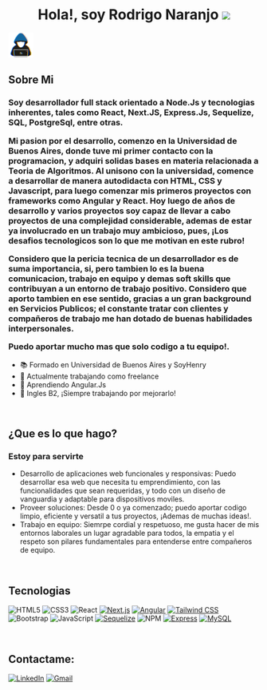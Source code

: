 
<h1 align="center"><b>Hola!, soy Rodrigo Naranjo </b><img src="https://media.giphy.com/media/hvRJCLFzcasrR4ia7z/giphy.gif" width="35"></h1>
<picture ><img src = "https://github.com/0xAbdulKhalid/0xAbdulKhalid/raw/main/assets/mdImages/about_me.gif" width = 50px></picture> <br> <h2> Sobre Mi</h2>

<h3 >
Soy desarrollador full stack orientado a Node.Js y tecnologias inherentes, tales como React, Next.JS, Express.Js, Sequelize, SQL, PostgreSql, entre otras. 

Mi pasion por el desarrollo, comenzo en la Universidad de Buenos Aires, donde tuve mi primer contacto con la programacion, y adquiri solidas bases en materia relacionada a Teoria de Algoritmos. Al unisono con la universidad, comence a desarrollar de manera autodidacta con HTML, CSS y Javascript, para luego comenzar mis primeros proyectos con frameworks como Angular y React. Hoy luego de años de desarrollo y varios proyectos soy capaz de llevar a cabo proyectos de una complejidad considerable, ademas de estar ya involucrado en un trabajo muy ambicioso, pues, ¡Los desafios tecnologicos son lo que me motivan en este rubro!

Considero que la pericia tecnica de un desarrollador es de suma importancia, si, pero tambien lo es la buena comunicacion, trabajo en equipo y demas soft skills que contribuyan a un entorno de trabajo positivo. Considero que aporto tambien en ese sentido, gracias a un gran background en Servicios Publicos; el constante tratar con clientes y compañeros de trabajo me han dotado de buenas habilidades interpersonales. 

Puedo aportar mucho mas que solo codigo a tu equipo!.
</h3>

- 📚 Formado en Universidad de Buenos Aires y SoyHenry
- 🔭 Actualmente trabajando como freelance
- 🌱 Aprendiendo Angular.Js
- 🌱 Ingles B2, ¡Siempre trabajando por mejorarlo!
  
<br>


<h2> ¿Que es lo que hago?</h2>

<h3>Estoy para servirte</h3>

- Desarrollo de aplicaciones web funcionales y responsivas:
    Puedo desarrollar esa web que necesita tu emprendimiento, con las funcionalidades que sean requeridas, 
    y todo con un diseño de vanguardia y adaptable para dispositivos moviles.
- Proveer soluciones:
    Desde 0 o ya comenzado; puedo aportar codigo limpio, eficiente y versatil a tus proyectos, ¡Ademas de muchas ideas!.
- Trabajo en equipo:
    Siemrpe cordial y respetuoso, me gusta hacer de mis entornos laborales un lugar agradable para todos, la empatia y el respeto
    son pilares fundamentales para entenderse entre compañeros de equipo.

<br>


<h2> Tecnologias </h2>


![HTML5](https://img.shields.io/badge/html5-%23E34F26.svg?style=for-the-badge&logo=html5&logoColor=white) ![CSS3](https://img.shields.io/badge/css3-%231572B6.svg?style=for-the-badge&logo=css3&logoColor=white) ![React](https://img.shields.io/badge/react-%2320232a.svg?style=for-the-badge&logo=react&logoColor=%2361DAFB) [![Next.js](https://img.shields.io/badge/Next.js-%000000.svg?style=for-the-badge&logo=next.js&logoColor=white)](https://nextjs.org/)
 [![Angular](https://img.shields.io/badge/Angular-%23DD0031.svg?style=for-the-badge&logo=angular&logoColor=white)](https://angular.io/) [![Tailwind CSS](https://img.shields.io/badge/Tailwind_CSS-%38B2AC.svg?style=for-the-badge&logo=tailwind-css&logoColor=white)](https://tailwindcss.com/)
 ![Bootstrap](https://img.shields.io/badge/bootstrap-%23563D7C.svg?style=for-the-badge&logo=bootstrap&logoColor=white) ![JavaScript](https://img.shields.io/badge/javascript-%23323330.svg?style=for-the-badge&logo=javascript&logoColor=%23F7DF1E) [![Sequelize](https://img.shields.io/badge/Sequelize-%23563D7C.svg?style=for-the-badge&logo=sequelize&logoColor=white)](https://sequelize.org/)
![NPM](https://img.shields.io/badge/NPM-%23CB3837.svg?style=for-the-badge&logo=npm&logoColor=white) [![Express](https://img.shields.io/badge/Express-%23404d59.svg?style=for-the-badge&logo=express&logoColor=white)](https://expressjs.com/) [![MySQL](https://img.shields.io/badge/MySQL-%4479A1.svg?style=for-the-badge&logo=mysql&logoColor=white)](https://www.mysql.com/)

<br>


<h2 align="left">Contactame:</h2>

[![LinkedIn](https://img.shields.io/badge/LinkedIn-%230077B5.svg?style=for-the-badge&logo=linkedin&logoColor=white)](https://www.linkedin.com/in/rodrigo-nicolas-naranjo-b51650231/) [![Gmail](https://img.shields.io/badge/Gmail-%23EA4335.svg?style=for-the-badge&logo=gmail&logoColor=white)](mailto:rodrigo.naranjo9922@gmail.com)

